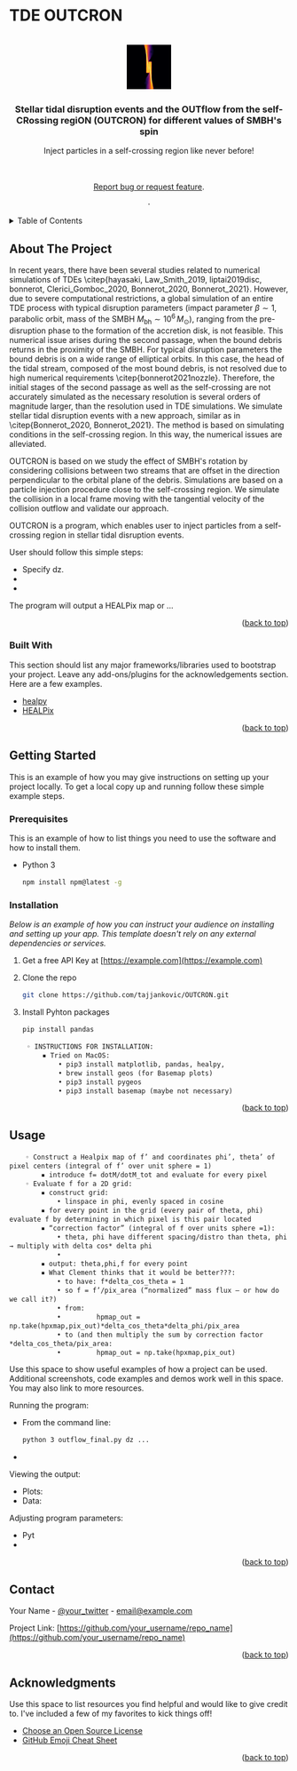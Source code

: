 #  TDE OUTCRON

<div id="top"></div>
<!--
*** README template is from: https://github.com/othneildrew/Best-README-Template
-->



<!-- PROJECT SHIELDS -->
<!--
*** I'm using markdown "reference style" links for readability.
*** Reference links are enclosed in brackets [ ] instead of parentheses ( ).
*** See the bottom of this document for the declaration of the reference variables
*** for contributors-url, forks-url, etc. This is an optional, concise syntax you may use.
*** https://www.markdownguide.org/basic-syntax/#reference-style-links
-->
 <!-- [![Contributors][contributors-shield]][contributors-url]
[![Forks][forks-shield]][forks-url]
[![Stargazers][stars-shield]][stars-url]
[![Issues][issues-shield]][issues-url]
  [![MIT License][license-shield]][license-url]
  [![LinkedIn][linkedin-shield]][linkedin-url] -->



<!-- PROJECT LOGO -->
<br />
<div align="center">
  <a href="https://github.com/othneildrew/Best-README-Template">
    <img src="Figures/density3D_zy_t150_dz1.5_zoom_crop.png" alt="Logo" width="80" height="80">
  </a>

  <h3 align="center">Stellar tidal disruption events and the OUTflow from the self-CRossing regiON (OUTCRON) for different values of SMBH's spin</h3>

  <p align="center">
    Inject particles in a self-crossing region like never before!
    <br />
     <!-- <a href="https://github.com/othneildrew/Best-README-Template"><strong>Explore the docs »</strong></a>  -->
    <br />
    <br />
   <!-- <a href="https://github.com/othneildrew/Best-README-Template">View Demo</a>  -->

[Report bug or request feature](https://github.com/tajjankovic/OUTCRON/issues).

    ·
 <!--   <a href="issues">Request Feature</a>  -->
  </p>
</div>



<!-- TABLE OF CONTENTS -->
<details>
  <summary>Table of Contents</summary>
  <ol>
    <li>
      <a href="#about-the-project">About The Project</a>
      <ul>
        <li><a href="#built-with">Built With</a></li>
      </ul>
    </li>
    <li>
      <a href="#getting-started">Getting Started</a>
      <ul>
        <li><a href="#prerequisites">Prerequisites</a></li>
        <li><a href="#installation">Installation</a></li>
      </ul>
    </li>
    <li><a href="#usage">Usage</a></li>
   <!-- <li><a href="#roadmap">Roadmap</a></li> -->
  <!--   <li><a href="#contributing">Contributing</a></li> -->
  <!--   <li><a href="#license">License</a></li> -->
    <li><a href="#contact">Contact</a></li>
    <li><a href="#acknowledgments">Acknowledgments</a></li>
  </ol>
</details>



<!-- ABOUT THE PROJECT -->
## About The Project

<!-- [![Product Name Screen Shot][product-screenshot]](https://example.com)  -->

In recent years, there have been several studies related to numerical simulations of TDEs \citep{hayasaki, Law_Smith_2019, liptai2019disc, bonnerot, Clerici_Gomboc_2020, Bonnerot_2020, Bonnerot_2021}. However, due to severe computational restrictions, a global simulation of an entire TDE process with typical disruption parameters (impact parameter $\beta \sim 1$, parabolic orbit, mass of the SMBH $M_\mathrm{bh}\sim 10^6\, M_\odot$), ranging from the pre-disruption phase to the formation of the accretion disk, is not feasible. This numerical issue arises during the second passage, when the bound debris returns in the proximity of the SMBH. For typical disruption parameters  the bound debris is on a wide range of elliptical orbits. In this case, the head of the tidal stream, composed of the most bound debris, is not resolved due to high numerical requirements \citep{bonnerot2021nozzle}. Therefore, the initial stages of the second passage as well as the self-crossing are not accurately simulated as the necessary resolution is several orders of magnitude larger, than the resolution used in TDE simulations. We simulate stellar tidal disruption events with a new approach, similar as in \citep{Bonnerot_2020, Bonnerot_2021}. The method is based on simulating conditions in the self-crossing region. In this way, the numerical issues are alleviated.


OUTCRON is based on we study the effect of SMBH's rotation by considering collisions between two streams that are offset in the direction perpendicular to the orbital plane of the debris. Simulations are based on a particle injection procedure close to the self-crossing region. We simulate the collision in a local frame moving with the tangential velocity of the collision outflow and validate our approach. 


OUTCRON is a program, which enables user to inject particles from a self-crossing region in stellar tidal disruption events. 

User should follow this simple steps:
* Specify dz.
* 
* 

The program will output a HEALPix map or ...

<p align="right">(<a href="#top">back to top</a>)</p>



### Built With

This section should list any major frameworks/libraries used to bootstrap your project. Leave any add-ons/plugins for the acknowledgements section. Here are a few examples.

* [healpy](https://healpy.readthedocs.io/en/latest/)
* [HEALPix](https://healpix.jpl.nasa.gov/)


<p align="right">(<a href="#top">back to top</a>)</p>



<!-- GETTING STARTED -->
## Getting Started

This is an example of how you may give instructions on setting up your project locally.
To get a local copy up and running follow these simple example steps.

### Prerequisites

This is an example of how to list things you need to use the software and how to install them.
* Python 3
  ```sh
  npm install npm@latest -g
  ```

### Installation

_Below is an example of how you can instruct your audience on installing and setting up your app. This template doesn't rely on any external dependencies or services._

1. Get a free API Key at [https://example.com](https://example.com)
2. Clone the repo
   ```sh
   git clone https://github.com/tajjankovic/OUTCRON.git
   ```
3. Install Pyhton packages
   ```sh
   pip install pandas
   ```

        ◦ INSTRUCTIONS FOR INSTALLATION:
            ▪ Tried on MacOS:
                • pip3 install matplotlib, pandas, healpy, 
                • brew install geos (for Basemap plots)
                • pip3 install pygeos
                • pip3 install basemap (maybe not necessary)
<p align="right">(<a href="#top">back to top</a>)</p>



<!-- USAGE EXAMPLES -->
## Usage
        ◦ Construct a Healpix map of f’ and coordinates phi’, theta’ of pixel centers (integral of f’ over unit sphere = 1)
            ▪ introduce f= dotM/dotM_tot and evaluate for every pixel
        ◦ Evaluate f for a 2D grid:
            ▪ construct grid:
                • linspace in phi, evenly spaced in cosine
            ▪ for every point in the grid (every pair of theta, phi) evaluate f by determining in which pixel is this pair located
            ▪ “correction factor” (integral of f over units sphere =1):
                • theta, phi have different spacing/distro than theta, phi → multiply with delta cos* delta phi
                • 
            ▪ output: theta,phi,f for every point
            ▪ What Clement thinks that it would be better???:
                • to have: f*delta_cos_theta = 1
                • so f = f’/pix_area (“normalized” mass flux – or how do we call it?)
                • from: 
                •         hpmap_out = np.take(hpxmap,pix_out)*delta_cos_theta*delta_phi/pix_area
                • to (and then multiply the sum by correction factor *delta_cos_theta/pix_area:
                •         hpmap_out = np.take(hpxmap,pix_out)
                
Use this space to show useful examples of how a project can be used. Additional screenshots, code examples and demos work well in this space. You may also link to more resources.

Running the program:

* From the command line:
   ```sh
   python 3 outflow_final.py dz ...
   ```
* 

Viewing the output:
* Plots:
* Data: 


Adjusting program parameters:

* Pyt
* 

   

<p align="right">(<a href="#top">back to top</a>)</p>



<!-- ROADMAP
## Roadmap

- [x] Add Changelog
- [x] Add back to top links
- [ ] Add Additional Templates w/ Examples
- [ ] Add "components" document to easily copy & paste sections of the readme
- [ ] Multi-language Support
    - [ ] Chinese
    - [ ] Spanish

See the [open issues](https://github.com/othneildrew/Best-README-Template/issues) for a full list of proposed features (and known issues).

<p align="right">(<a href="#top">back to top</a>)</p>  -->



<!-- CONTRIBUTING 
## Contributing

Contributions are what make the open source community such an amazing place to learn, inspire, and create. Any contributions you make are **greatly appreciated**.

If you have a suggestion that would make this better, please fork the repo and create a pull request. You can also simply open an issue with the tag "enhancement".
Don't forget to give the project a star! Thanks again!

1. Fork the Project
2. Create your Feature Branch (`git checkout -b feature/AmazingFeature`)
3. Commit your Changes (`git commit -m 'Add some AmazingFeature'`)
4. Push to the Branch (`git push origin feature/AmazingFeature`)
5. Open a Pull Request

<p align="right">(<a href="#top">back to top</a>)</p> -->



<!-- LICENSE 
## License

Distributed under the MIT License. See `LICENSE.txt` for more information.

<p align="right">(<a href="#top">back to top</a>)</p> -->



<!-- CONTACT -->
## Contact

Your Name - [@your_twitter](https://twitter.com/your_username) - email@example.com

Project Link: [https://github.com/your_username/repo_name](https://github.com/your_username/repo_name)

<p align="right">(<a href="#top">back to top</a>)</p>



<!-- ACKNOWLEDGMENTS -->
## Acknowledgments

Use this space to list resources you find helpful and would like to give credit to. I've included a few of my favorites to kick things off!

* [Choose an Open Source License](https://choosealicense.com)
* [GitHub Emoji Cheat Sheet](https://www.webpagefx.com/tools/emoji-cheat-sheet)

<p align="right">(<a href="#top">back to top</a>)</p>



<!-- MARKDOWN LINKS & IMAGES  -->
<!-- https://www.markdownguide.org/basic-syntax/#reference-style-links 
[contributors-shield]: https://img.shields.io/github/contributors/othneildrew/Best-README-Template.svg?style=for-the-badge

[license-shield]: https://img.shields.io/github/license/othneildrew/Best-README-Template.svg?style=for-the-badge
[license-url]: https://github.com/othneildrew/Best-README-Template/blob/master/LICENSE.txt
[linkedin-shield]: https://img.shields.io/badge/-LinkedIn-black.svg?style=for-the-badge&logo=linkedin&colorB=555
[linkedin-url]: https://linkedin.com/in/othneildrew
[product-screenshot]: images/screenshot.png
-->
